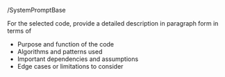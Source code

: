/SystemPromptBase

For the selected code, provide a detailed description in paragraph form in terms of

- Purpose and function of the code
- Algorithms and patterns used
- Important dependencies and assumptions
- Edge cases or limitations to consider
